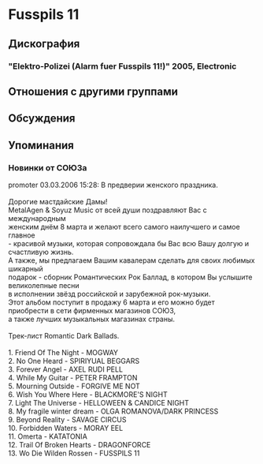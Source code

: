 # Fusspils 11



## Дискография

### "Elektro-Polizei (Alarm fuer Fusspils 11!)" 2005, Electronic




## Отношения с другими группами


## Обсуждения


## Упоминания

### Новинки от СОЮЗа

promoter 03.03.2006 15:28:
В предверии женского праздника.<BR><BR>Дорогие мастдайские Дамы!<BR>MetalAgen & Soyuz Music от всей души поздравляют Вас с международным<BR>женским днём 8 марта и желают всего самого наилучшего и самое главное<BR>- красивой музыки, которая сопровождала бы Вас всю Вашу долгую и счастливую жизнь.<BR>А также, мы предлагаем Вашим кавалерам сделать для своих любимых шикарный<BR>подарок - сборник Романтических Рок Баллад, в котором Вы услышите великолепные песни <BR>в исполнении звёзд российской и зарубежной рок-музыки.<BR>Этот альбом поступит в продажу 6 марта и его можно будет приобрести в сети фирменных магазинов СОЮЗ, <BR>а также лучших музыкальных магазинах страны.<BR><BR>Трек-лист Romantic Dark Ballads.<BR><BR>1. Friend Of The Night - MOGWAY<BR>2. No One Heard - SPIRIYUAL BEGGARS<BR>3. Forever Angel - AXEL RUDI PELL<BR>4. While My Guitar - PETER FRAMPTON<BR>5. Mourning Outside - FORGIVE ME NOT<BR>6. Wish You Where Here - BLACKMORE'S NIGHT<BR>7. Light The Universe - HELLOWEEN & CANDICE NIGHT<BR>8. My fragile winter dream - OLGA ROMANOVA/DARK PRINCESS<BR>9. Beyond Reality - SAVAGE CIRCUS<BR>10. Forbidden Waters - MORAY EEL<BR>11. Omerta - KATATONIA<BR>12. Trail Of Broken Hearts - DRAGONFORCE<BR>13. Wo Die Wilden Rossen - FUSSPILS 11

